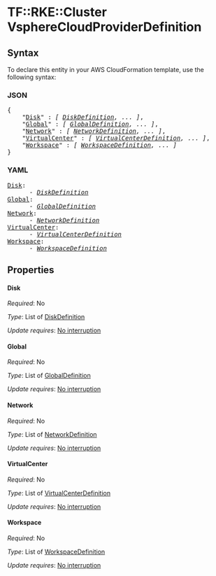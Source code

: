 # TF::RKE::Cluster VsphereCloudProviderDefinition

## Syntax

To declare this entity in your AWS CloudFormation template, use the following syntax:

### JSON

<pre>
{
    "<a href="#disk" title="Disk">Disk</a>" : <i>[ <a href="diskdefinition.md">DiskDefinition</a>, ... ]</i>,
    "<a href="#global" title="Global">Global</a>" : <i>[ <a href="globaldefinition.md">GlobalDefinition</a>, ... ]</i>,
    "<a href="#network" title="Network">Network</a>" : <i>[ <a href="networkdefinition.md">NetworkDefinition</a>, ... ]</i>,
    "<a href="#virtualcenter" title="VirtualCenter">VirtualCenter</a>" : <i>[ <a href="virtualcenterdefinition.md">VirtualCenterDefinition</a>, ... ]</i>,
    "<a href="#workspace" title="Workspace">Workspace</a>" : <i>[ <a href="workspacedefinition.md">WorkspaceDefinition</a>, ... ]</i>
}
</pre>

### YAML

<pre>
<a href="#disk" title="Disk">Disk</a>: <i>
      - <a href="diskdefinition.md">DiskDefinition</a></i>
<a href="#global" title="Global">Global</a>: <i>
      - <a href="globaldefinition.md">GlobalDefinition</a></i>
<a href="#network" title="Network">Network</a>: <i>
      - <a href="networkdefinition.md">NetworkDefinition</a></i>
<a href="#virtualcenter" title="VirtualCenter">VirtualCenter</a>: <i>
      - <a href="virtualcenterdefinition.md">VirtualCenterDefinition</a></i>
<a href="#workspace" title="Workspace">Workspace</a>: <i>
      - <a href="workspacedefinition.md">WorkspaceDefinition</a></i>
</pre>

## Properties

#### Disk

_Required_: No

_Type_: List of <a href="diskdefinition.md">DiskDefinition</a>

_Update requires_: [No interruption](https://docs.aws.amazon.com/AWSCloudFormation/latest/UserGuide/using-cfn-updating-stacks-update-behaviors.html#update-no-interrupt)

#### Global

_Required_: No

_Type_: List of <a href="globaldefinition.md">GlobalDefinition</a>

_Update requires_: [No interruption](https://docs.aws.amazon.com/AWSCloudFormation/latest/UserGuide/using-cfn-updating-stacks-update-behaviors.html#update-no-interrupt)

#### Network

_Required_: No

_Type_: List of <a href="networkdefinition.md">NetworkDefinition</a>

_Update requires_: [No interruption](https://docs.aws.amazon.com/AWSCloudFormation/latest/UserGuide/using-cfn-updating-stacks-update-behaviors.html#update-no-interrupt)

#### VirtualCenter

_Required_: No

_Type_: List of <a href="virtualcenterdefinition.md">VirtualCenterDefinition</a>

_Update requires_: [No interruption](https://docs.aws.amazon.com/AWSCloudFormation/latest/UserGuide/using-cfn-updating-stacks-update-behaviors.html#update-no-interrupt)

#### Workspace

_Required_: No

_Type_: List of <a href="workspacedefinition.md">WorkspaceDefinition</a>

_Update requires_: [No interruption](https://docs.aws.amazon.com/AWSCloudFormation/latest/UserGuide/using-cfn-updating-stacks-update-behaviors.html#update-no-interrupt)

